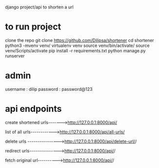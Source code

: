 django project/api to shorten a url

to run project
================
clone the repo
git clone https://github.com/Dilipsa/shortener
cd shortener
python3 -mvenv venv/                virtualenv venv
source venv/bin/activate/           source venv/Scripts/activate
pip install -r requirements.txt
python manage.py runserver

admin
============
username : dilip
password : password@123






api endpoints
=======================================================
create shortened urls------->http://127.0.0.1:8000/api/

list of all urls------------>http://127.0.0.1:8000/api/all-urls/

delete urls ---------------->http://127.0.0.1:8000/api/delete-url/<pk>/

redirect urls--------------->http://127.0.0.1:8000/api/<slug>/

fetch original url---------->http://127.0.0.1:8000/api/<slug>/

